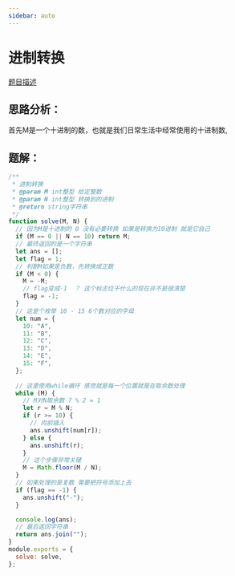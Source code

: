 ```yaml
---
sidebar: auto
---
```


# 进制转换

[题目描述](https://www.nowcoder.com/practice/2cc32b88fff94d7e8fd458b8c7b25ec1?tpId=117&tqId=37836&rp=1&ru=/exam/oj&qru=/exam/oj&sourceUrl=%2Fexam%2Foj%3Fpage%3D1%26pageSize%3D50%26search%3D%26tab%3D%25E7%25AE%2597%25E6%25B3%2595%25E7%25AF%2587%26topicId%3D117&difficulty=undefined&judgeStatus=undefined&tags=&title=)

## 思路分析：

首先M是一个十进制的数，也就是我们日常生活中经常使用的十进制数, 

## 题解：
```js
/**
 * 进制转换
 * @param M int整型 给定整数
 * @param N int整型 转换到的进制
 * @return string字符串
 */
function solve(M, N) {
  // 因为M是十进制的 0 没有必要转换 如果是转换为10进制 就是它自己
  if (M == 0 || N == 10) return M;
  // 最终返回的是一个字符串
  let ans = [];
  let flag = 1;
  // 判断M如果是负数，先转换成正数
  if (M < 0) {
    M = -M;
    // flag变成-1  ？ 这个标志位干什么的现在并不是很清楚
    flag = -1;
  }
  // 这是个枚举 10 - 15 6个数对应的字母
  let num = {
    10: "A",
    11: "B",
    12: "C",
    13: "D",
    14: "E",
    15: "F",
  };
  
  // 这里使用while循环 感觉就是每一个位置就是在取余数处理 
  while (M) {
    // M对N取余数 7 % 2 = 1 
    let r = M % N;
    if (r >= 10) { 
      // 向前插入
      ans.unshift(num[r]);
    } else {
      ans.unshift(r);
    }
    // 这个步骤非常关键
    M = Math.floor(M / N);
  }
  // 如果处理的是复数 需要把符号添加上去
  if (flag == -1) {
    ans.unshift("-");
  }

  console.log(ans);
  // 最后返回字符串
  return ans.join("");
}
module.exports = {
  solve: solve,
};
```